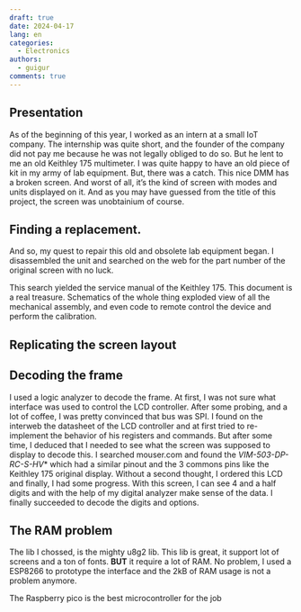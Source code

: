 ```yaml
---
draft: true 
date: 2024-04-17
lang: en
categories:
  - Electronics
authors:
  - guigur
comments: true
---
```


## Presentation
As of the beginning of this year, I worked as an intern at a small IoT company. 
The internship was quite short, and the founder of the company did not pay me because he was not legally obliged to do so. But he lent to me an old Keithley 175 multimeter. 
I was quite happy to have an old piece of kit in my army of lab equipment. But, there was a catch. This nice DMM has a broken screen. 
And worst of all, it’s the kind of screen with modes and units displayed on it. 
And as you may have guessed from the title of this project, the screen was unobtainium of course.
<!-- more -->

## Finding a replacement.

And so, my quest to repair this old and obsolete lab equipment began. 
I disassembled the unit and searched on the web for the part number of the original screen with no luck.

This search yielded the service manual of the Keithley 175.
This document is a real treasure. Schematics of the whole thing exploded view of all the mechanical assembly, and even code to remote control the device and perform the calibration.

## Replicating the screen layout

## Decoding the frame

I used a logic analyzer to decode the frame. At first, I was not sure what interface was used to control the LCD controller.
After some probing, and a lot of coffee, I was pretty convinced that bus was SPI.
I found on the interweb the datasheet of the LCD controller and at first tried to re-implement the behavior of his registers and commands.
But after some time, I deduced that I needed to see what the screen was supposed to display to decode this.
I searched mouser.com and found the _VIM-503-DP-RC-S-HV_* which had a similar pinout and the 3 commons pins like the Keithley 175 original display.
Without a second thought, I ordered this LCD and finally, I had some progress. 
With this screen, I can see 4 and a half digits and with the help of my digital analyzer make sense of the data.
I finally succeeded to decode the digits and options.

## The RAM problem

The lib I chossed, is the mighty u8g2 lib. This lib is great, it support lot of screens and a ton of fonts.
**BUT** it require a lot of RAM.
No problem, I used a ESP8266 to prototype the interface and the 2kB of RAM usage is not a problem anymore.

The Raspberry pico is the best microcontroller for the job
